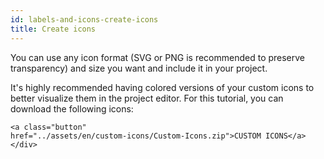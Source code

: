 ```yaml
---
id: labels-and-icons-create-icons
title: Create icons
---
```


You can use any icon format (SVG or PNG is recommended to preserve transparency) and size you want and include it in your project. 

It's highly recommended having colored versions of your custom icons to better visualize them in the project editor.
For this tutorial, you can download the following icons:

```<div markdown="1" style={{textAlign: 'center', marginTop: '20px'}}>
<a class="button"
href="../assets/en/custom-icons/Custom-Icons.zip">CUSTOM ICONS</a>
</div>
```
